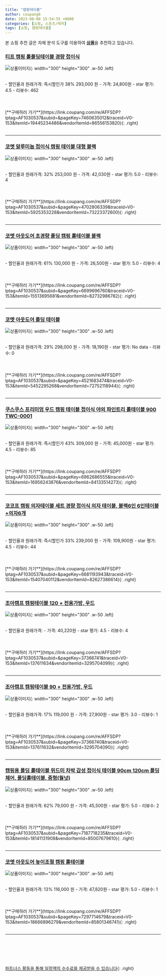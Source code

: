 ```yaml
---
title: "캠핑테이블"
author: coupang6
date: 2023-08-08 15:54:55 +0800
categories: [쇼핑, 스포츠/레저]
tags: [쇼핑, 캠핑테이블]
---
```


본 쇼핑 추천 글은 자체 분석 도구를 이용하여 [**상품**](https://link.coupang.com/a/bao1ui)을 추천하고 있습니다.

### [티프 캠핑 롤폴딩테이블 경량 접이식](https://link.coupang.com/re/AFFSDP?lptag=AF1030537&subid=&pageKey=7460635012&traceid=V0-153&itemId=19445234486&vendorItemId=86556153820)

![상품이미지](https://thumbnail6.coupangcdn.com/thumbnails/remote/230x230ex/image/vendor_inventory/06b3/d7fffd654a268a8e8239a2548c8989d3eabfe34e8e416382542c51edf999.jpg){: width="300" height="300" .w-50 .left}


<br>
- 할인율과 원래가격: 즉시할인가 38%  293,000   원
- 가격: 24,800원
- star 평가: 4.5
- 리뷰수: 462
<br>
<br>
<br>
<br>
[**구매하러 가기**](https://link.coupang.com/re/AFFSDP?lptag=AF1030537&subid=&pageKey=7460635012&traceid=V0-153&itemId=19445234486&vendorItemId=86556153820){: .right}
<br>
<br>

---

### [코멧 알루미늄 접이식 캠핑 테이블 대형 블랙](https://link.coupang.com/re/AFFSDP?lptag=AF1030537&subid=&pageKey=4702806339&traceid=V0-153&itemId=5925353228&vendorItemId=73223372600)

![상품이미지](https://thumbnail8.coupangcdn.com/thumbnails/remote/230x230ex/image/retail/images/261057182673042-e8489937-3581-46f7-9459-852b7ff18b33.jpg){: width="300" height="300" .w-50 .left}


<br>
- 할인율과 원래가격: 32%  253,000   원
- 가격: 42,030원
- star 평가: 5.0
- 리뷰수: 4
<br>
<br>
<br>
<br>
[**구매하러 가기**](https://link.coupang.com/re/AFFSDP?lptag=AF1030537&subid=&pageKey=4702806339&traceid=V0-153&itemId=5925353228&vendorItemId=73223372600){: .right}
<br>
<br>

---

### [코멧 아웃도어 초경량 폴딩 캠핑 롤테이블 블랙](https://link.coupang.com/re/AFFSDP?lptag=AF1030537&subid=&pageKey=6699696760&traceid=V0-153&itemId=15513695681&vendorItemId=82732986782)

![상품이미지](https://thumbnail10.coupangcdn.com/thumbnails/remote/230x230ex/image/retail/images/6430670148763970-3906d8c3-a6a1-473f-95ba-764d84f441f7.JPG){: width="300" height="300" .w-50 .left}


<br>
- 할인율과 원래가격: 61%  130,000   원
- 가격: 26,500원
- star 평가: 5.0
- 리뷰수: 4
<br>
<br>
<br>
<br>
[**구매하러 가기**](https://link.coupang.com/re/AFFSDP?lptag=AF1030537&subid=&pageKey=6699696760&traceid=V0-153&itemId=15513695681&vendorItemId=82732986782){: .right}
<br>
<br>

---

### [코멧 아웃도어 폴딩 테이블](https://link.coupang.com/re/AFFSDP?lptag=AF1030537&subid=&pageKey=4521683474&traceid=V0-153&itemId=5452295268&vendorItemId=72752118944)

![상품이미지](https://thumbnail8.coupangcdn.com/thumbnails/remote/230x230ex/image/retail/images/2869897394689160-68cbbac4-bb59-4930-9508-da3ead0db0f3.png){: width="300" height="300" .w-50 .left}


<br>
- 할인율과 원래가격: 29%  298,000   원
- 가격: 18,190원
- star 평가: No data
- 리뷰수: 0
<br>
<br>
<br>
<br>
[**구매하러 가기**](https://link.coupang.com/re/AFFSDP?lptag=AF1030537&subid=&pageKey=4521683474&traceid=V0-153&itemId=5452295268&vendorItemId=72752118944){: .right}
<br>
<br>

---

### [쿠스쿠스 프리미엄 우드 캠핑 테이블 접이식 야외 파인트리 롤테이블 900 TWC-0001](https://link.coupang.com/re/AFFSDP?lptag=AF1030537&subid=&pageKey=6962686555&traceid=V0-153&itemId=16956243876&vendorItemId=84133514273)

![상품이미지](https://thumbnail9.coupangcdn.com/thumbnails/remote/230x230ex/image/vendor_inventory/a48e/938527849edf7cdf363c9b192a9f7033d42602248b71596004a761ad54fb.jpg){: width="300" height="300" .w-50 .left}


<br>
- 할인율과 원래가격: 즉시할인가 43%  309,000   원
- 가격: 45,000원
- star 평가: 4.5
- 리뷰수: 85
<br>
<br>
<br>
<br>
[**구매하러 가기**](https://link.coupang.com/re/AFFSDP?lptag=AF1030537&subid=&pageKey=6962686555&traceid=V0-153&itemId=16956243876&vendorItemId=84133514273){: .right}
<br>
<br>

---

### [코코프 캠핑 의자테이블 세트 경량 접이식 의자 테이블, 블랙6인 6인테이블+의자6개](https://link.coupang.com/re/AFFSDP?lptag=AF1030537&subid=&pageKey=6681193943&traceid=V0-153&itemId=15407040112&vendorItemId=82627386614)

![상품이미지](https://thumbnail6.coupangcdn.com/thumbnails/remote/230x230ex/image/vendor_inventory/7b4e/2199eafb0fe2afd9da00f82f263b8362588bfae91da0a85ab456dcf654bb.jpg){: width="300" height="300" .w-50 .left}


<br>
- 할인율과 원래가격: 즉시할인가 33%  239,000   원
- 가격: 109,900원
- star 평가: 4.5
- 리뷰수: 44
<br>
<br>
<br>
<br>
[**구매하러 가기**](https://link.coupang.com/re/AFFSDP?lptag=AF1030537&subid=&pageKey=6681193943&traceid=V0-153&itemId=15407040112&vendorItemId=82627386614){: .right}
<br>
<br>

---

### [조아캠프 캠핑테이블 120 + 전용가방, 우드](https://link.coupang.com/re/AFFSDP?lptag=AF1030537&subid=&pageKey=37366741&traceid=V0-153&itemId=137611634&vendorItemId=3295704099)

![상품이미지](https://thumbnail9.coupangcdn.com/thumbnails/remote/230x230ex/image/retail/images/339661460391391-acdc0ec5-a1bb-4031-a7ab-fa2198542530.png){: width="300" height="300" .w-50 .left}


<br>
- 할인율과 원래가격: 
- 가격: 40,220원
- star 평가: 4.5
- 리뷰수: 4
<br>
<br>
<br>
<br>
[**구매하러 가기**](https://link.coupang.com/re/AFFSDP?lptag=AF1030537&subid=&pageKey=37366741&traceid=V0-153&itemId=137611634&vendorItemId=3295704099){: .right}
<br>
<br>

---

### [조아캠프 캠핑테이블 90 + 전용가방, 우드](https://link.coupang.com/re/AFFSDP?lptag=AF1030537&subid=&pageKey=37366740&traceid=V0-153&itemId=137611632&vendorItemId=3295704090)

![상품이미지](https://thumbnail6.coupangcdn.com/thumbnails/remote/230x230ex/image/product/image/vendoritem/2019/05/20/3295704090/aedad4ed-887d-49d4-b7c1-6d19db6138c3.jpg){: width="300" height="300" .w-50 .left}


<br>
- 할인율과 원래가격: 17%  119,000   원
- 가격: 27,900원
- star 평가: 3.0
- 리뷰수: 1
<br>
<br>
<br>
<br>
[**구매하러 가기**](https://link.coupang.com/re/AFFSDP?lptag=AF1030537&subid=&pageKey=37366740&traceid=V0-153&itemId=137611632&vendorItemId=3295704090){: .right}
<br>
<br>

---

### [캠핑용 폴딩 롤테이블 위드미 차박 감성 접이식 테이블 90cm 120cm 폴딩체어, 폴딩롤테이블, 중형(월넛)](https://link.coupang.com/re/AFFSDP?lptag=AF1030537&subid=&pageKey=7187718235&traceid=V0-153&itemId=18141131908&vendorItemId=85007679610)

![상품이미지](https://thumbnail7.coupangcdn.com/thumbnails/remote/230x230ex/image/vendor_inventory/bde8/9a8fb92ef685a08ce28ced4799684efe44ba689a242022f7ae9b63871b75.jpg){: width="300" height="300" .w-50 .left}


<br>
- 할인율과 원래가격: 62%  79,000   원
- 가격: 45,500원
- star 평가: 5.0
- 리뷰수: 2
<br>
<br>
<br>
<br>
[**구매하러 가기**](https://link.coupang.com/re/AFFSDP?lptag=AF1030537&subid=&pageKey=7187718235&traceid=V0-153&itemId=18141131908&vendorItemId=85007679610){: .right}
<br>
<br>

---

### [코멧 아웃도어 높이조절 캠핑 롤테이블](https://link.coupang.com/re/AFFSDP?lptag=AF1030537&subid=&pageKey=7297714679&traceid=V0-153&itemId=18666896279&vendorItemId=85801346741)

![상품이미지](https://thumbnail9.coupangcdn.com/thumbnails/remote/230x230ex/image/retail/images/302871861075393-91dc8c36-b6b6-4767-8809-567d24083d41.jpg){: width="300" height="300" .w-50 .left}


<br>
- 할인율과 원래가격: 13%  116,000   원
- 가격: 47,820원
- star 평가: 5.0
- 리뷰수: 1
<br>
<br>
<br>
<br>
[**구매하러 가기**](https://link.coupang.com/re/AFFSDP?lptag=AF1030537&subid=&pageKey=7297714679&traceid=V0-153&itemId=18666896279&vendorItemId=85801346741){: .right}
<br>
<br>

---
<br><br><br><br><br> [파트너스 활동을 통해 일정액의 수수료를 제공받을 수 있습니다](https://link.coupang.com/a/bao1ui){: .right}